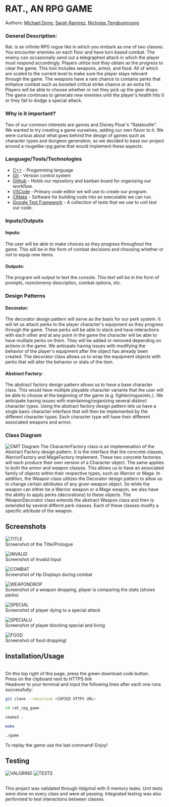 # RAT., AN RPG GAME

Authors: [Michael Dong](https://github.com/toothnnail), [Sarah Ramirez](https://github.com/Sarah-Rami27), [Nicholas Tengbumroong](https://github.com/nicholastengbumroong)

### General Description:
  
Rat. is an infinite RPG rogue like in which you embark as one of two classes. You encounter enemies on each floor and have turn based combat. The enemy can occasionally send out a telegraphed attack in which the player must respond accordingly. Players utilize loot they obtain as the progress to clear the game. This loot includes weapons, armor, and food. All of which are scaled to the current level to make sure the player stays relevant through the game. The weapons have a rare chance to contains perks that enhance combat such as boosted critical strike chance or an extra hit. Players will be able to choose whether or not they pick up the gear drops. The game continues to generate new enemies until the player's health hits 0 or they fail to dodge a special attack.
 
### Why is it important?
Two of our common interests are games and Disney Pixar's "Ratatouille". We wanted to try creating a game ourselves, adding our own flavor to it. We were curious about what goes behind the design of games such as character types and dungeon generation, so we decided to base our project around a rougelike rpg game that would implement these aspects. 

### Language/Tools/Technologies
* [C++](https://www.cplusplus.com/) - Progamming language
* [Git](https://git-scm.com/) - Version control system 
* [Github](https://github.com/) - Holds our repository and kanban board for organizing our workflow. 
* [VSCode](https://code.visualstudio.com/) - Primary code editor we will use to create our program.
* [CMake](https://cmake.org/) - Software for building code into an executable we can run. 
* [Google Test Framework](https://github.com/google/googletest) - A collection of tests that we use to unit test our code. 

### Inputs/Outputs 
#### Inputs: 
  The user will be able to make choices as they progress throughout the game. This will be in the form of combat decisions and choosing whether or not to equip new items.  
#### Outputs: 
  The program will output to text the console. This text will be in the form of prompts, room/enemy description, combat options, etc.  

### Design Patterns 
#### Decorator: 
The decorator design pattern will serve as the basis for our perk system. It will let us attach perks to the player character's equipment as they progress through the game. These perks will be able to stack and have interactions with each other and at any point in the game the character will be able to have multiple perks on them. They will be added or removed depending on actions in the game. We anticpate having issues with modifying the behavior of the player's equipment after the object has already been created. The decorator class allows us to wrap the equipment objects with perks that will alter the behavior or stats of the item.
#### Abstract Factory:
The abstract factory design pattern allows us to have a base character class. This would have multiple playable character variants that the user will be able to choose at the beginning of the game (e.g. fighter/rogue/etc.). We anticipate having issues with maintaining/organizing several distinct character types. Using the abstract factory design pattern lets us have a single basic character interface that will then be implemented by the different character types. Each character type will have their different associated weapons and armor.
 
### Class Diagram
![OMT Diagram](/DesignDocuments/OmtV6.png)
The CharacterFactory class is an implemenation of the Abstract Factory design pattern. It is the interface that the concrete classes, WarriorFactory and MageFactory implement. These two concrete factories will each produce their own version of a Character object. The same applies to both the armor and weapon classes. This allows us to have an associated family of objects within their respective types, such as Warrior or Mage.
In addition, the Weapon class utilizes the Decorator design pattern to allow us to change certain attributes of any given weapon object. So while the weapon can either be a Warrior weapon or a Mage weapon, we also have the ability to apply perks (decorations) to these objects. The WeaponDecorator class extends the abstract Weapon class and then is extended by several differnt perk classes. Each of these classes modify a specific attribute of the weapon. 

## Screenshots
![TITLE](/Screenshots/title.png)
<br /> Screenshot of the Title/Prologue

![INVALID](/Screenshots/invalidInput.png)
<br /> Screenshot of Invalid Input

![COMBAT](/Screenshots/combatHealth.png)
<br /> Screenshot of Hp Displays during combat

![WEAPONDROP](/Screenshots/WeaponDropComparison.png)
<br /> Screenshot of a weapon dropping, player is comparing the stats (shows perks)

![SPECIAL](/Screenshots/unblockedSpecial.png)
<br /> Screenshot of player dying to a special attack

![SPECIALU](/Screenshots/blockedSpecial.png)
<br /> Screenshot of player blocking special and living

![FOOD](/Screenshots/food.png)
<br /> Screenshot of food dropping!

## Installation/Usage
<br /> On this top right of this page, press the green download code button.
<br /> Press on the clipboard next to HTTPS link
<br /> Headover to your terminal and input the following lines after each one runs successfully:

```sh
git clone --recursive <COPIED HTTPS URL>

cd rat_rpg_game

cmake3 .

make

./game
```

To replay the game use the last command! Enjoy! <br />
## Testing

![VALGRIND](/Screenshots/valgrind.png)
![TESTS](/Screenshots/tests.png)

<br /> This project was validated through Valgrind with 0 memory leaks. Unit tests were done on every class and were all passing. Integrated testing was also performed to test interactions between classes. 
 
